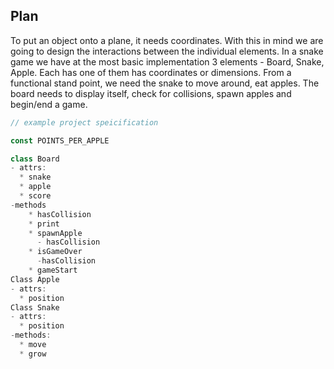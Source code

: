 ## Plan
To put an object onto a plane, it needs coordinates. With this in mind we are
going to design the interactions between the individual elements. In a snake
game we have at the most basic implementation 3 elements - Board, Snake, Apple.
Each has one of them has coordinates or dimensions. From a functional stand
point, we need the snake to move around, eat apples. The board needs to display
itself, check for collisions, spawn apples and begin/end a game.

```js
// example project speicification

const POINTS_PER_APPLE

class Board
- attrs:
  * snake
  * apple
  * score
-methods
    * hasCollision
    * print
    * spawnApple
      - hasCollision
    * isGameOver
      -hasCollision
    * gameStart
Class Apple
- attrs:
  * position
Class Snake
- attrs:
  * position
-methods:
  * move
  * grow
```
